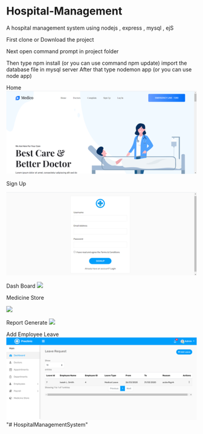 # Hospital-Management
A hospital management system using nodejs , express , mysql , ejS

First clone or Download the project

Next open command prompt in project folder 

Then type npm install (or you can use command npm update)
import the database file in mysql server
After that type nodemon app (or you can use node app) 

Home
![](screenshot/home.PNG)

Sign Up

![](screenshot/signup.PNG)

Dash Board
![](screenshot/dash.PNG)

Medicine Store

![](screenshot/med.PNG)

Report Generate
![](screenshot/report.PNG)

Add Employee Leave
![](screenshot/leave.PNG)
"# HospitalManagementSystem" 
